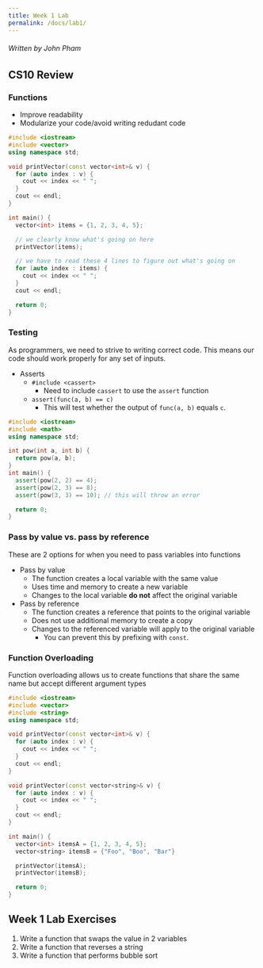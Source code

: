 ```yaml
---
title: Week 1 Lab
permalink: /docs/lab1/
---
```


###### Written by John Pham

## CS10 Review

### Functions

* Improve readability
* Modularize your code/avoid writing redudant code

```cpp
#include <iostream>
#include <vector>
using namespace std;

void printVector(const vector<int>& v) {
  for (auto index : v) {
    cout << index << " ";
  }
  cout << endl;
}

int main() {
  vector<int> items = {1, 2, 3, 4, 5};

  // we clearly know what's going on here
  printVector(items);

  // we have to read these 4 lines to figure out what's going on
  for (auto index : items) {
    cout << index << " ";
  }
  cout << endl;

  return 0;
}
```

### Testing

As programmers, we need to strive to writing correct code. This means our code should work properly for any set of inputs.

* Asserts
  * `#include <cassert>`
    * Need to include `cassert` to use the `assert` function
  * `assert(func(a, b) == c)`
    * This will test whether the output of `func(a, b)` equals `c`.

```cpp
#include <iostream>
#include <math>
using namespace std;

int pow(int a, int b) {
  return pow(a, b);
}
int main() {
  assert(pow(2, 2) == 4);
  assert(pow(2, 3) == 8);
  assert(pow(3, 3) == 10); // this will throw an error

  return 0;
}
```

### Pass by value vs. pass by reference

These are 2 options for when you need to pass variables into functions

* Pass by value
  * The function creates a local variable with the same value
  * Uses time and memory to create a new variable
  * Changes to the local variable **do not** affect the original variable
* Pass by reference
  * The function creates a reference that points to the original variable
  * Does not use additional memory to create a copy
  * Changes to the referenced variable will apply to the original variable
    * You can prevent this by prefixing with `const`.

### Function Overloading

Function overloading allows us to create functions that share the same name but accept different argument types

```cpp
#include <iostream>
#include <vector>
#include <string>
using namespace std;

void printVector(const vector<int>& v) {
  for (auto index : v) {
    cout << index << " ";
  }
  cout << endl;
}

void printVector(const vector<string>& v) {
  for (auto index : v) {
    cout << index << " ";
  }
  cout << endl;
}

int main() {
  vector<int> itemsA = {1, 2, 3, 4, 5};
  vector<string> itemsB = {"Foo", "Boo", "Bar"}

  printVector(itemsA);
  printVector(itemsB);

  return 0;
}
```

## Week 1 Lab Exercises

1. Write a function that swaps the value in 2 variables
2. Write a function that reverses a string
3. Write a function that performs bubble sort
